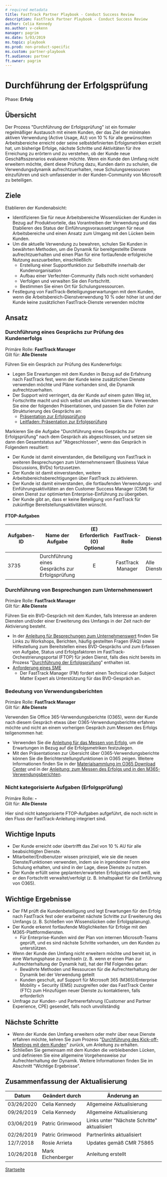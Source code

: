 ```yaml
---  
# required metadata  
title: FastTrack Partner Playbook - Conduct Success Review
description: FastTrack Partner Playbook - Conduct Success Review
author: Celia Kennedy
ms.author: v-cekenn
manager: pagrim
ms.date: 5/03/2019
ms.topic: playbook
ms.prod: non-product-specific
ms.custom: partner-playbook
ft.audience: partner
ft.owner: pagrim  
---  
```


# Durchführung der Erfolgsprüfung

Phase: **Erfolg**

## Übersicht

Der Prozess "Durchführung der Erfolgsprüfung" ist ein formaler regelmäßiger Austausch mit einem Kunden, der das Ziel der minimalen aktiven Verwendung (Active Usage, AU) von 10 % für alle gewünschten Arbeitsbereiche erreicht oder seine selbstdefinierten Erfolgsmetriken erzielt hat, um bisherige Erfolge, nächste Schritte und Aktivitäten für ihre Erreichung zu erörtern und zu verstehen, ob der Kunde neue Geschäftsszenarios evaluieren möchte. Wenn ein Kunde den Umfang nicht erweitern möchte, dient diese Prüfung dazu, Kunden darin zu schulen, die Verwendungsdynamik aufrechtzuerhalten, neue Schulungsressourcen einzuführen und sich umfassender in der Kunden-Community von Microsoft zu beteiligen.

##  Ziele

Etablieren der Kundenabsicht:

  - Identifizieren Sie für neue Arbeitsbereiche Wissenslücken der Kunden in Bezug auf Produktvorteile, das Vorantreiben der Verwendung und das Etablieren des Status der Einführungsvoraussetzungen für neue Arbeitsbereiche und einen Ansatz zum Umgang mit den Lücken beim Kunden.
  - Um die aktuelle Verwendung zu bewahren, schulen Sie Kunden in bewährten Methoden, um die Dynamik für bereitgestellte Dienste aufrechtzuerhalten und einen Plan für eine fortlaufende erfolgreiche Nutzung auszuarbeiten, einschließlich:
      - Erstellung einer Supportfunktion zur Selbsthilfe innerhalb der Kundenorganisation
      - Aufbau einer Verfechter-Community (falls noch nicht vorhanden)
      - Verfolgen und verwalten Sie den Fortschritt.
      - Bestimmen Sie einen Ort für Schulungsressourcen.
  - Festlegung von FastTrack-Beteiligungserwartungen mit dem Kunden, wenn die Arbeitsbereich-Dienstverwendung 10 % oder höher ist und der Kunde keine zusätzlichen FastTrack-Dienste verwenden möchte

## Ansatz

### Durchführung eines Gesprächs zur Prüfung des Kundenerfolgs

Primäre Rolle: **FastTrack Manager**  
Gilt für: **Alle Dienste**

Führen Sie ein Gespräch zur Prüfung des Kundenerfolgs:

  - Legen Sie Erwartungen mit dem Kunden in Bezug auf die Erfahrung nach FastTrack fest, wenn der Kunde keine zusätzlichen Dienste verwenden möchte und Pläne vorhanden sind, die Dynamik aufrechtzuerhalten.
  - Der Support wird verringert, da der Kunde auf einem guten Weg ist, Fortschritte macht und sich selbst um alles kümmern kann. Verwenden Sie eine der folgenden Präsentationen, und passen Sie die Folien zur Strukturierung des Gesprächs an:
      - [Präsentation zur Erfolgsprüfung](https://aka.ms/success-workshop-decks-all)
      - [Leitfaden: Präsentation zur Erfolgsprüfung](https://aka.ms/guidance-success-review-deck)

Markieren Sie die Aufgabe "Durchführung eines Gesprächs zur Erfolgsprüfung" nach dem Gespräch als abgeschlossen, und setzen sie dann den Gesamtstatus auf "Abgeschlossen", wenn das Gespräch in Folgendem resultiert:

  - Der Kunde ist damit einverstanden, die Beteiligung von FastTrack in weiteren Besprechungen zum Unternehmenswert (Business Value Discussions, BVDs) fortzusetzen.
  - Der Kunde ist damit einverstanden, weitere Arbeitsbereichsberechtigungen über FastTrack zu aktivieren.
  - Der Kunde ist damit einverstanden, die fortlaufenden Verwendungs- und Einführungsaktivitäten an den Customer Success Manager (CSM) für einen Dienst zur optimierten Enterprise-Einführung zu übergeben.
  - Der Kunde gibt an, dass er keine Beteiligung von FastTrack für zukünftige Bereitstellungsaktivitäten wünscht.  

####  FTOP-Aufgaben

| Aufgaben-ID | Name der Aufgabe                      | (E) Erforderlich (O) Optional |  FastTrack-Rolle   | Dienste     |
| ------- | ------------------------------ | :----------------------: | :---------------: | ------------ |
| 3735    | Durchführung eines Gesprächs zur Erfolgsprüfung |            E             | FastTrack Manager | Alle Dienste |

### Durchführung von Besprechungen zum Unternehmenswert

Primäre Rolle: **FastTrack Manager**  
Gilt für: **Alle Dienste**

Führen Sie ein BVD-Gespräch mit dem Kunden, falls Interesse an anderen Diensten und/oder einer Erweiterung des Umfangs in der Zeit nach der Aktivierung besteht.

  - In der [Anleitung für Besprechungen zum Unternehmenswert](https://aka.ms/business-value-discussions) finden Sie Links zu Workshops, Berichten, häufig gestellten Fragen (FAQ) sowie Hilfestellung zum Bereitstellen eines BVD-Gesprächs und zum Erfassen von Aufgabe, Status und Erfolgsfaktoren im FastTrack-Orchestrierungsportal (FTOP) für jeden Dienst, falls dies nicht bereits im Prozess "[Durchführung der Erfolgsprüfung](success-conduct-success-review-partner.md)" enthalten ist.
  - [Anforderung eines SME](https://aka.ms/FRPHubSMERequestProcess) 
    - Der FastTrack Manager (FM) fordert einen Technical oder Subject Matter Expert als Unterstützung für das BVD-Gespräch an.

### Bedeutung von Verwendungsberichten

Primäre Rolle: **FastTrack Manager**  
Gilt für: **Alle Dienste**

Verwenden Sie Office 365-Verwendungsberichte (O365), wenn der Kunde nach diesem Gespräch etwas über O365-Verwendungsberichte erfahren möchte und nicht an einem vorherigen Gespräch zum Messen des Erfolgs teilgenommen hat:

  - Verwenden Sie die [Anleitung für das Messen von Erfolg](https://aka.ms/measuring-success-guide), um die Erwartungen in Bezug auf die Erfolgsmetriken festzulegen.
  - Mit den Präsentationen zur Übersicht über O365-Verwendungsberichte können Sie die Berichterstellungsfunktionen in O365 zeigen. Weitere Informationen finden Sie in der [Materialsammlung im O365 Download Center](https://na01.safelinks.protection.outlook.com/?url=https://www.microsoft.com/en-us/download/details.aspx?id%3D54088&data=02%7c01%7cv-lokill%40microsoft.com%7cbf4ed7253ea04fedb8b008d65481eb35%7c72f988bf86f141af91ab2d7cd011db47%7c1%7c0%7c636789314312739424&sdata=BhHgtXWR/JJR/ipmUkFBn%2BVKtieZQbLkqZYNcmO%2Bw%2BE%3D&reserved=0) und in der [Anleitung: zum Messen des Erfolgs und in den M365-Verwendungsberichten](https://aka.ms/measure-success-and-m365-usage-reports).  

### Nicht kategorisierte Aufgaben (Erfolgsprüfung)

Primäre Rolle: **-**  
Gilt für: **Alle Dienste**

Hier sind nicht kategorisierte FTOP-Aufgaben aufgeführt, die noch nicht in den Fluss der FastTrack-Anleitung integriert sind.​  

##  Wichtige Inputs

  - Der Kunde erreicht oder übertrifft das Ziel von 10 % AU für alle beabsichtigten Dienste.
  - Mitarbeiter/Endbenutzer wissen prinzipiell, wie sie die neuen Dienste/Funktionen verwenden, indem sie in irgendeiner Form eine Schulung erhalten, und sind in der Lage, diese Dienste zu nutzen.
  - Der Kunde erfüllt seine geplanten/erwarteten Erfolgsziele und weiß, wie er den Fortschritt verwaltet/verfolgt (z. B. Inhaltspaket für die Einführung von O365).

##  Wichtige Ergebnisse

  - Der FM prüft die Kundenbeteiligung und legt Erwartungen für den Erfolg nach FastTrack fest oder erarbeitet nächste Schritte zur Erweiterung des Umfangs (z. B. Schließen von Wissenslücken oder Erfolgsplanung).
  - Der Kunde erkennt fortlaufende Möglichkeiten für Erfolge mit den M365-Plattformdiensten.
      - Für Enterprise-Kunden wird der Plan von internen Microsoft-Teams geprüft, und es sind nächste Schritte vorhanden, um den Kunden zu unterstützen.
  - Wenn der Kunde den Umfang nicht erweitern möchte und bereit ist, in eine Wartungsphase zu wechseln (z. B. wenn er einen Plan zur Aufrechterhaltung der Dynamik hat), hat der FM Folgendes getan:
      - Bewährte Methoden und Ressourcen für die Aufrechterhaltung der Dynamik bei der Verwendung geteilt
      - Kunden geschult, auf Support für Microsoft 365 (M365)/Enterprise Mobility + Security (EMS) zuzugreifen oder das FastTrack Center (FTC) zum Hinzufügen neuer Dienste zu kontaktieren, falls erforderlich
  - Umfrage zur Kunden- und Partnererfahrung (Customer and Partner Experience, CPE) gesendet, falls noch unvollständig

## Nächste Schritte

  - Wenn der Kunde den Umfang erweitern oder mehr über neue Dienste erfahren möchte, kehren Sie zum Prozess "[Durchführung des Kick-off-Meetings mit dem Kunden](initiate-conduct-customer-kick-off-partner-de.md)" zurück, um Anleitung zu erhalten.
  - Schließen Sie gemeinsam mit dem Kunden die verbleibenden Lücken, und definieren Sie eine allgemeine Vorgehensweise zur Aufrechterhaltung der Dynamik. Weitere Informationen finden Sie im Abschnitt "Wichtige Ergebnisse".

## Zusammenfassung der Aktualisierung

| Datum       | Geändert durch       | Änderung an          |
| ---------- | ----------------- | --------------------- |
| 03/26/2020 | Celia Kennedy   | Allgemeine Aktualisierung |
| 09/26/2019 | Celia Kennedy   | Allgemeine Aktualisierung |
| 03/06/2019 | Patric Grimwood   | Links unter "Nächste Schritte" aktualisiert |
| 02/26/2019 | Patric Grimwood   | Partnerlinks aktualisiert |
| 12/7/2018  | Rosie Arrieta     | Updates gemäß CMR 75865 |
| 10/26/2018 | Mark Eichenberger | Anleitung erstellt      |

[Startseite](http://partner-docs.microsoft.com)

